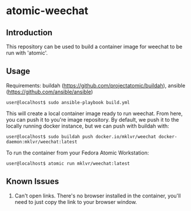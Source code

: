 atomic-weechat
==============

Introduction
------------
This repository can be used to build a container image for weechat to be run with 'atomic'.

    
Usage
-----
Requirements: buildah (https://github.com/projectatomic/buildah), ansible (https://github.com/ansible/ansible)

``` 
user@localhost$ sudo ansible-playbook build.yml
```

This will create a local container image ready to run weechat. From here, you can push it to you're image repository. By default, we push it to the locally running docker instance, but we can push with buildah with:
```
user@localhost$ sudo buildah push docker.io/mklvr/weechat docker-daemon:mklvr/weechat:latest
```

To run the container from your Fedora Atomic Workstation:
```
user@localhost$ atomic run mklvr/weechat:latest
```

Known Issues
------------
1. Can't open links. There's no browser installed in the container, you'll need to just copy the link to your browser window.
